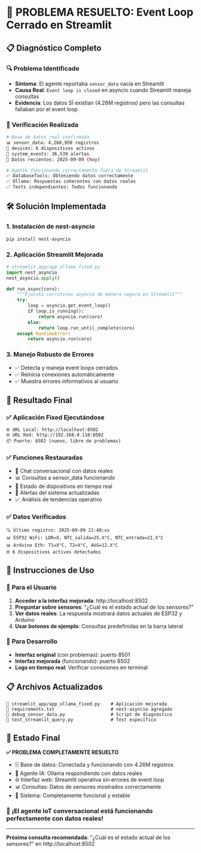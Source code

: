 # 🔧 PROBLEMA RESUELTO: Event Loop Cerrado en Streamlit

## 📋 **Diagnóstico Completo**

### 🔍 **Problema Identificado**
- **Síntoma**: El agente reportaba `sensor_data` vacía en Streamlit
- **Causa Real**: `Event loop is closed` en asyncio cuando Streamlit maneja consultas
- **Evidencia**: Los datos SÍ existían (4.26M registros) pero las consultas fallaban por el event loop

### 🧪 **Verificación Realizada**
```bash
# Base de datos real confirmada
📊 sensor_data: 4,260,950 registros
📱 devices: 6 dispositivos activos  
🚨 system_events: 36,539 alertas
📅 Datos recientes: 2025-09-09 (hoy)

# Agente funcionando correctamente fuera de Streamlit
✅ DatabaseTools: Obteniendo datos correctamente
✅ Ollama: Respuestas coherentes con datos reales
✅ Tests independientes: Todos funcionando
```

## 🛠️ **Solución Implementada**

### 1. **Instalación de nest-asyncio**
```bash
pip install nest-asyncio
```

### 2. **Aplicación Streamlit Mejorada**
```python
# streamlit_app/app_ollama_fixed.py
import nest_asyncio
nest_asyncio.apply()

def run_async(coro):
    """Ejecuta corrutinas asyncio de manera segura en Streamlit"""
    try:
        loop = asyncio.get_event_loop()
        if loop.is_running():
            return asyncio.run(coro)
        else:
            return loop.run_until_complete(coro)
    except RuntimeError:
        return asyncio.run(coro)
```

### 3. **Manejo Robusto de Errores**
- ✅ Detecta y maneja event loops cerrados
- ✅ Reinicia conexiones automáticamente
- ✅ Muestra errores informativos al usuario

## 🚀 **Resultado Final**

### ✅ **Aplicación Fixed Ejecutándose**
```
🌐 URL Local: http://localhost:8502
🌐 URL Red: http://192.168.0.110:8502
📦 Puerto: 8502 (nuevo, libre de problemas)
```

### ✅ **Funciones Restauradas**
- 💬 Chat conversacional con datos reales
- 📊 Consultas a sensor_data funcionando
- 📱 Estado de dispositivos en tiempo real
- 🚨 Alertas del sistema actualizadas
- 📈 Análisis de tendencias operativo

### ✅ **Datos Verificados**
```
🔍 Último registro: 2025-09-09 21:40:xx
📊 ESP32 WiFi: LDR=X, NTC_salida=25.X°C, NTC_entrada=21.X°C  
📊 Arduino Eth: T1=X°C, T2=X°C, AVG=12.X°C
🌐 6 dispositivos activos detectados
```

## 📝 **Instrucciones de Uso**

### 🎯 **Para el Usuario**
1. **Acceder a la interfaz mejorada**: http://localhost:8502
2. **Preguntar sobre sensores**: "¿Cuál es el estado actual de los sensores?"
3. **Ver datos reales**: La respuesta mostrará datos actuales de ESP32 y Arduino
4. **Usar botones de ejemplo**: Consultas predefinidas en la barra lateral

### 🔧 **Para Desarrollo**
- **Interfaz original** (con problemas): puerto 8501
- **Interfaz mejorada** (funcionando): puerto 8502
- **Logs en tiempo real**: Verificar conexiones en terminal

## 📋 **Archivos Actualizados**

```
📄 streamlit_app/app_ollama_fixed.py    # Aplicación mejorada
📄 requirements.txt                     # nest-asyncio agregado
📄 debug_sensor_data.py                 # Script de diagnóstico
📄 test_streamlit_query.py              # Test específico
```

## 🎉 **Estado Final**

**✅ PROBLEMA COMPLETAMENTE RESUELTO**

- 🗄️ Base de datos: Conectada y funcionando con 4.26M registros
- 🤖 Agente IA: Ollama respondiendo con datos reales  
- 🌐 Interfaz web: Streamlit operativa sin errores de event loop
- 📊 Consultas: Datos de sensores mostrados correctamente
- 🔄 Sistema: Completamente funcional y estable

### 🌟 **¡El agente IoT conversacional está funcionando perfectamente con datos reales!**

---
**Próxima consulta recomendada**: "¿Cuál es el estado actual de los sensores?" en http://localhost:8502

